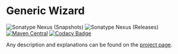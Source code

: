 # Generic Wizard
![Sonatype Nexus (Snapshots)](https://img.shields.io/nexus/s/bayern.steinbrecher/GenericWizard?server=https%3A%2F%2Foss.sonatype.org)
![Sonatype Nexus (Releases)](https://img.shields.io/nexus/r/bayern.steinbrecher/Wizard?server=https%3A%2F%2Foss.sonatype.org)
[![Maven Central](https://img.shields.io/maven-central/v/bayern.steinbrecher/Wizard.svg?label=Maven%20Central)](https://search.maven.org/search?q=g:%22bayern.steinbrecher%22%20AND%20a:%22Wizard%22)
[![Codacy Badge](https://api.codacy.com/project/badge/Grade/03022e27955b420884e58fa4146a0c97)](https://www.codacy.com/manual/junktogo/GenericWizard?utm_source=github.com&amp;utm_medium=referral&amp;utm_content=TrackerSB/Wizard&amp;utm_campaign=Badge_Grade)

Any description and explanations can be found on the [project page](https://steinbrecher-bayern.de/projects/mavenPackages.html#genericWizard).
